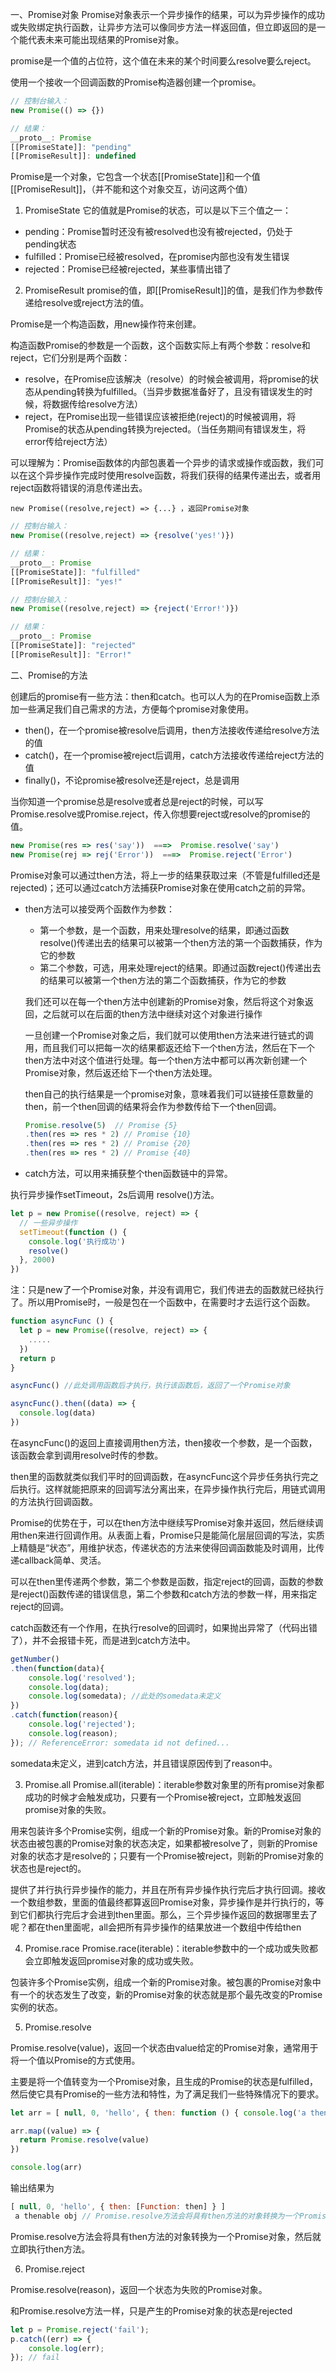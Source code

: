 一、Promise对象
Promise对象表示一个异步操作的结果，可以为异步操作的成功或失败绑定执行函数，让异步方法可以像同步方法一样返回值，但立即返回的是一个能代表未来可能出现结果的Promise对象。

promise是一个值的占位符，这个值在未来的某个时间要么resolve要么reject。

使用一个接收一个回调函数的Promise构造器创建一个promise。

```javascript
// 控制台输入：
new Promise(() => {})

// 结果：
__proto__: Promise
[[PromiseState]]: "pending"
[[PromiseResult]]: undefined

```
Promise是一个对象，它包含一个状态[[PromiseState]]和一个值[[PromiseResult]]，（并不能和这个对象交互，访问这两个值）

1. PromiseState
它的值就是Promise的状态，可以是以下三个值之一：
- pending：Promise暂时还没有被resolved也没有被rejected，仍处于pending状态
- fulfilled：Promise已经被resolved，在promise内部也没有发生错误
- rejected：Promise已经被rejected，某些事情出错了

2. PromiseResult
promise的值，即[[PromiseResult]]的值，是我们作为参数传递给resolve或reject方法的值。

Promise是一个构造函数，用new操作符来创建。

构造函数Promise的参数是一个函数，这个函数实际上有两个参数：resolve和reject，它们分别是两个函数：
- resolve，在Promise应该解决（resolve）的时候会被调用，将promise的状态从pending转换为fulfilled。（当异步数据准备好了，且没有错误发生的时候，将数据传给resolve方法）
- reject，在Promise出现一些错误应该被拒绝(reject)的时候被调用，将Promise的状态从pending转换为rejected。（当任务期间有错误发生，将error传给reject方法）

可以理解为：Promise函数体的内部包裹着一个异步的请求或操作或函数，我们可以在这个异步操作完成时使用resolve函数，将我们获得的结果传递出去，或者用reject函数将错误的消息传递出去。

`new Promise((resolve,reject) => {...} ，返回Promise对象`

```javascript
// 控制台输入：
new Promise((resolve,reject) => {resolve('yes!')})

// 结果：
__proto__: Promise
[[PromiseState]]: "fulfilled"
[[PromiseResult]]: "yes!"
```

```javascript
// 控制台输入：
new Promise((resolve,reject) => {reject('Error!')})

// 结果：
__proto__: Promise
[[PromiseState]]: "rejected"
[[PromiseResult]]: "Error!"
```

二、Promise的方法

创建后的promise有一些方法：then和catch。也可以人为的在Promise函数上添加一些满足我们自己需求的方法，方便每个promise对象使用。

- then()，在一个promise被resolve后调用，then方法接收传递给resolve方法的值
- catch()，在一个promise被reject后调用，catch方法接收传递给reject方法的值
- finally()，不论promise被resolve还是reject，总是调用

当你知道一个promise总是resolve或者总是reject的时候，可以写Promise.resolve或Promise.reject，传入你想要reject或resolve的promise的值。
```javascript
new Promise(res => res('say'))  ===>  Promise.resolve('say')
new Promise(rej => rej('Error'))  ===>  Promise.reject('Error')
```

Promise对象可以通过then方法，将上一步的结果获取过来（不管是fulfilled还是rejected)；还可以通过catch方法捕获Promise对象在使用catch之前的异常。
- then方法可以接受两个函数作为参数：
  - 第一个参数，是一个函数，用来处理resolve的结果，即通过函数resolve()传递出去的结果可以被第一个then方法的第一个函数捕获，作为它的参数
  - 第二个参数，可选，用来处理reject的结果。即通过函数reject()传递出去的结果可以被第一个then方法的第二个函数捕获，作为它的参数

  我们还可以在每一个then方法中创建新的Promise对象，然后将这个对象返回，之后就可以在后面的then方法中继续对这个对象进行操作

  一旦创建一个Promise对象之后，我们就可以使用then方法来进行链式的调用，而且我们可以把每一次的结果都返还给下一个then方法，然后在下一个then方法中对这个值进行处理。每一个then方法中都可以再次新创建一个Promise对象，然后返还给下一个then方法处理。

  then自己的执行结果是一个promise对象，意味着我们可以链接任意数量的then，前一个then回调的结果将会作为参数传给下一个then回调。

  ```javascript
  Promise.resolve(5)  // Promise {5}
  .then(res => res * 2) // Promise {10}
  .then(res => res * 2) // Promise {20}
  .then(res => res * 2) // Promise {40}
  ```

- catch方法，可以用来捕获整个then函数链中的异常。

执行异步操作setTimeout，2s后调用 resolve()方法。

```javascript
let p = new Promise((resolve, reject) => {
  // 一些异步操作
  setTimeout(function () {
    console.log('执行成功')
    resolve()
  }, 2000)
})
```
注：只是new了一个Promise对象，并没有调用它，我们传进去的函数就已经执行了。所以用Promise时，一般是包在一个函数中，在需要时才去运行这个函数。

```javascript
function asyncFunc () {
  let p = new Promise((resolve, reject) => {
    .....
  })
  return p
}

asyncFunc() //此处调用函数后才执行，执行该函数后，返回了一个Promise对象

asyncFunc().then((data) => {
  console.log(data)
})
```
在asyncFunc()的返回上直接调用then方法，then接收一个参数，是一个函数，该函数会拿到调用resolve时传的参数。

then里的函数就类似我们平时的回调函数，在asyncFunc这个异步任务执行完之后执行。这样就能把原来的回调写法分离出来，在异步操作执行完后，用链式调用的方法执行回调函数。

Promise的优势在于，可以在then方法中继续写Promise对象并返回，然后继续调用then来进行回调作用。从表面上看，Promise只是能简化层层回调的写法，实质上精髓是“状态”，用维护状态，传递状态的方法来使得回调函数能及时调用，比传递callback简单、灵活。

可以在then里传递两个参数，第二个参数是函数，指定reject的回调，函数的参数是reject()函数传递的错误信息，第二个参数和catch方法的参数一样，用来指定reject的回调。

catch函数还有一个作用，在执行resolve的回调时，如果抛出异常了（代码出错了），并不会报错卡死，而是进到catch方法中。

```javascript
getNumber()
.then(function(data){
    console.log('resolved');
    console.log(data);
    console.log(somedata); //此处的somedata未定义
})
.catch(function(reason){
    console.log('rejected');
    console.log(reason);
}); // ReferenceError: somedata id not defined...
```
somedata未定义，进到catch方法，并且错误原因传到了reason中。

3. Promise.all
Promise.all(iterable)：iterable参数对象里的所有promise对象都成功的时候才会触发成功，只要有一个Promise被reject，立即触发返回promise对象的失败。

用来包装许多个Promise实例，组成一个新的Promise对象。新的Promise对象的状态由被包裹的Promise对象的状态决定，如果都被resolve了，则新的Promise对象的状态才是resolve的；只要有一个Promise被reject，则新的Promise对象的状态也是reject的。

提供了并行执行异步操作的能力，并且在所有异步操作执行完后才执行回调。接收一个数组参数，里面的值最终都算返回Promise对象，异步操作是并行执行的，等到它们都执行完后才会进到then里面。那么，三个异步操作返回的数据哪里去了呢？都在then里面呢，all会把所有异步操作的结果放进一个数组中传给then

4. Promise.race
Promise.race(iterable)：iterable参数中的一个成功或失败都会立即触发返回promise对象的成功或失败。

包装许多个Promise实例，组成一个新的Promise对象。被包裹的Promise对象中有一个的状态发生了改变，新的Promise对象的状态就是那个最先改变的Promise实例的状态。

5. Promise.resolve

Promise.resolve(value)，返回一个状态由value给定的Promise对象，通常用于将一个值以Promise的方式使用。

主要是将一个值转变为一个Promise对象，且生成的Promise的状态是fulfilled，然后使它具有Promise的一些方法和特性，为了满足我们一些特殊情况下的要求。

```javascript
let arr = [ null, 0, 'hello', { then: function () { console.log('a thenable object')}}]

arr.map((value) => {
  return Promise.resolve(value)
})

console.log(arr)
```
输出结果为

```javascript
[ null, 0, 'hello', { then: [Function: then] } ]
 a thenable obj // Promise.resolve方法会将具有then方法的对象转换为一个Promise对象，然后就立即执行then方法。
```
Promise.resolve方法会将具有then方法的对象转换为一个Promise对象，然后就立即执行then方法。

6. Promise.reject

Promise.resolve(reason)，返回一个状态为失败的Promise对象。

和Promise.resolve方法一样，只是产生的Promise对象的状态是rejected

```javascript
let p = Promise.reject('fail');
p.catch((err) => {
    console.log(err);
}); // fail
```

